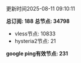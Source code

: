 更新时间2025-08-11 09:10:11

**总订阅: 188**
**总节点: 34798**
- vless节点: 10833
- hysteria2节点: 21

**google ping有效节点: 231**
